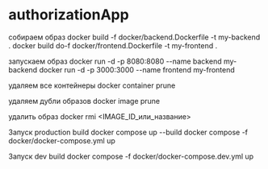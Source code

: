 # authorizationApp

собираем образ
docker build -f docker/backend.Dockerfile -t my-backend .
docker build do-f docker/frontend.Dockerfile -t my-frontend .

запускаем образ
docker run -d -p 8080:8080 --name backend my-backend
docker run -d -p 3000:3000 --name frontend my-frontend

удаляем все контейнеры
docker container prune

удаляем дубли образов
docker image prune

удалить образ
docker rmi <IMAGE_ID_или_название>

Запуск production build
docker compose up --build
docker compose -f docker/docker-compose.yml up

Запуск dev build
docker compose -f docker/docker-compose.dev.yml up
